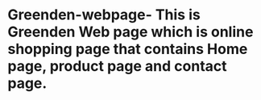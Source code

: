 # Greenden-webpage- This is Greenden Web page which is online shopping page that contains Home page, product page and contact page. 
